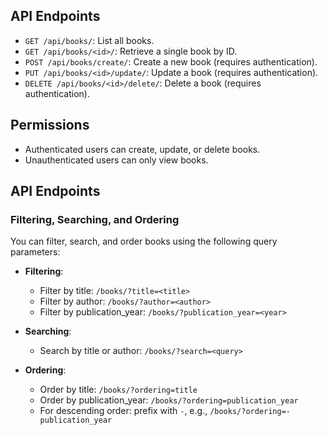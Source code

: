 ## API Endpoints

- `GET /api/books/`: List all books.
- `GET /api/books/<id>/`: Retrieve a single book by ID.
- `POST /api/books/create/`: Create a new book (requires authentication).
- `PUT /api/books/<id>/update/`: Update a book (requires authentication).
- `DELETE /api/books/<id>/delete/`: Delete a book (requires authentication).

## Permissions
- Authenticated users can create, update, or delete books.
- Unauthenticated users can only view books.

## API Endpoints

### Filtering, Searching, and Ordering

You can filter, search, and order books using the following query parameters:

- **Filtering**:
  - Filter by title: `/books/?title=<title>`
  - Filter by author: `/books/?author=<author>`
  - Filter by publication_year: `/books/?publication_year=<year>`

- **Searching**:
  - Search by title or author: `/books/?search=<query>`

- **Ordering**:
  - Order by title: `/books/?ordering=title`
  - Order by publication_year: `/books/?ordering=publication_year`
  - For descending order: prefix with `-`, e.g., `/books/?ordering=-publication_year`
